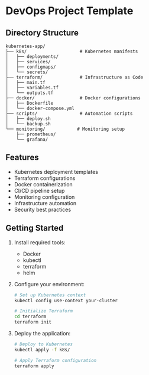 # DevOps Project Template

## Directory Structure
```
kubernetes-app/
├── k8s/                    # Kubernetes manifests
│   ├── deployments/
│   ├── services/
│   ├── configmaps/
│   └── secrets/
├── terraform/              # Infrastructure as Code
│   ├── main.tf
│   ├── variables.tf
│   └── outputs.tf
├── docker/                 # Docker configurations
│   ├── Dockerfile
│   └── docker-compose.yml
├── scripts/                # Automation scripts
│   ├── deploy.sh
│   └── backup.sh
└── monitoring/            # Monitoring setup
    ├── prometheus/
    └── grafana/
```

## Features
- Kubernetes deployment templates
- Terraform configurations
- Docker containerization
- CI/CD pipeline setup
- Monitoring configuration
- Infrastructure automation
- Security best practices

## Getting Started

1. Install required tools:
   - Docker
   - kubectl
   - terraform
   - helm

2. Configure your environment:
   ```bash
   # Set up Kubernetes context
   kubectl config use-context your-cluster

   # Initialize Terraform
   cd terraform
   terraform init
   ```

3. Deploy the application:
   ```bash
   # Deploy to Kubernetes
   kubectl apply -f k8s/

   # Apply Terraform configuration
   terraform apply
   ```
